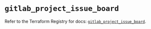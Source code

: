 # `gitlab_project_issue_board`

Refer to the Terraform Registry for docs: [`gitlab_project_issue_board`](https://registry.terraform.io/providers/gitlabhq/gitlab/18.1.0/docs/resources/project_issue_board).

